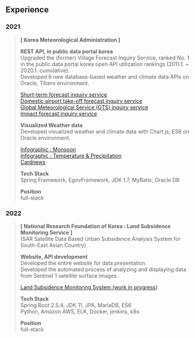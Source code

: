 ## Experience
### 2021
> **\[ Korea Meteorological Administration ]**  
> 
> **REST API, in public data portal korea**  
> Upgraded the (former) Village Forecast Inquiry Service, ranked No. 1 in the public data portal korea open API utilization rankings (2011.1. ~ 2020.1. cumulative).  
> Developed 9 new database-based weather and climate data APIs on Oracle, Tibero environment.
>  
> [Short-term forecast inquiry service](https://www.data.go.kr/en/data/15084084/openapi.do)  
> [Domestic airport take-off forecast inquiry service](https://www.data.go.kr/en/data/15095109/openapi.do)    
> [Global Meteorological Service (GTS) inquiry service](https://www.data.go.kr/en/data/15095158/openapi.do)    
> [Impact forecast inquiry service](https://www.data.go.kr/en/data/15095149/openapi.do)    
> 
> **Visualized Weather data**  
> Developed visualized weather and climate data with Chart.js, ES6 on Oracle environment.  
> 
> [Infographic : Monsoon](https://data.kma.go.kr/community/detailVisualization.do?pgmNo=722)  
> [Infographic : Temperature & Precipitation](https://data.kma.go.kr/community/temperatureRain.do?pgmNo=722)  
> [Cardnews](https://data.kma.go.kr/community/selectCardNewsList.do?pgmNo=722)
> 
> **Tech Stack**  
> Spring Framework, EgovFramework, JDK 1.7, MyBatis, Oracle DB
>  
>  **Position**  
>  full-stack


### 2022
> **\[ National Research Foundation of Korea : Land Subsidence Monitoring Service ]**  
> (SAR Satellite Data Based Urban Subsidence Analysis System for South-East Asian Country)  
> 
> **Website, API development**  
> Developed the entire website for data presentation.  
> Developed the automated process of analyzing and displaying data from Sentinel 1 satellite surface images.  
> 
> [Land Subsidence Monitoring System (work in progress)](https://landsafe.selab.cloud/)
> 
> **Tech Stack**  
> Spring Boot 2.5.4, JDK 11, JPA, MariaDB, ES6  
> Python, Amazon AWS, ELK, Docker, jenkins, k8s
> 
>  **Position**  
>  full-stack

